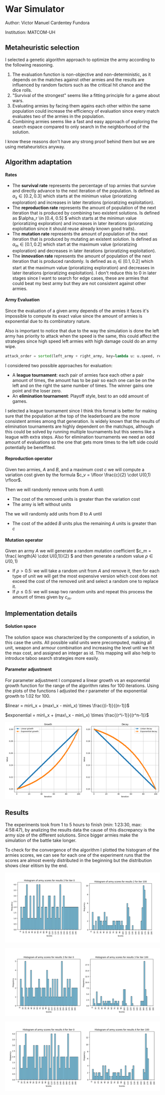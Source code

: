 # War Simulator

Author: Victor Manuel Cardentey Fundora

Institution: MATCOM-UH

## Metaheuristic selection

I selected a genetic algorithm approach to optimize the army according to the following reasoning.

1. The evaluation function is non-objective and non-deterministic, as it depends on the matches against other armies and the results are influenced by random factors such as the critical hit chance and the dice rolls.
1. "Survival of the strongest" seems like a fitting principle for a game about wars.
1. Evaluating armies by facing them agains each other within the same population could increase the efficiency of evaluation since every match evaluates two of the armies in the population. 
1. Combining armies seems like a fast and easy approach of exploring the search espace compared to only search in the neighborhood of the solution.

I know these reasons don't have any strong proof behind them but we are using metaheuristics anyway.

## Algorithm adaptation

#### Rates

- The **survival rate** represents the percentage of top armies that survive and directly advance to the next iteration of the population. Is defined as $\alpha_s \in [0.2, 0.3]$ which starts at the minimun value (prioratizing exploration) and increases in later iterations (prioratizing exploitation).
- The **reproduction rate** represents the amount of population of the next iteration that is produced by combining two existent solutions. Is defined as $\alpha_r \in [0.4, 0.5] $ which starts at the minimun value (prioratizing exploration) and increases in later iterations (prioratizing exploitation since it should reuse already known good traits). 
- The **mutation rate** represents the amount of population of the next iteration that is produced by mutating an existent solution. Is defined as $\alpha_m \in [0.1, 0.2]$ which start at the maximum value (prioratizing exploration) and decreases in later iterations (prioratizing exploitation).
- The **innovation rate** represents the amount of population of the next iteration that is produced randomly. Is defined as $\alpha_i \in [0.1, 0.2]$ which start at the maximum value (prioratizing exploration) and decreases in later iterations (prioratizing exploitation). I don't reduce this to 0 in later stages since I want to search for edge cases, these are armies that could beat my best army but they are not consistent against other armies. 

#### Army Evaluation

Since the evaluation of a given army depends of the armies it faces it's impossible to compute its exact value since the amount of armies is exponential due to its combinatory nature.

Also is important to notice that due to the way the simulation is done the left army has priority to attack when the speed is the same, this could affect the strategies since high speed left armies with high damage could do an army wipe.

```python
attack_order = sorted(left_army + right_army, key=lambda u: u.speed, reverse=True)
```

I considered two possible approaches for evaluation:

- A **league tournament**: each pair of armies face each other a pair amount of times, the amount has to be pair so each one can be on the left and on the right the same number of times. The winner gains one point and the loser zero.
- An **elimination tournament**: Playoff style, best to an odd amount of games.

I selected a league tournament since I think this format is better for making sure that the population at the top of the leaderboard are the more consistent armies among that generation. Is widely known that the results of elimination tournaments are highly dependent on the matchups, although this could be solved by running multiple tournaments but this seems like a league with extra steps. Also for elimination tournaments we need an odd amount of evaluations so the one that gets more times to the left side could potentially be beneffited. 

#### Reproduction operator

Given two armies, $A$ and $B$, and a maximum cost $c$  we will compute a variation cost given by the formula $c_v = \lfloor \frac{c}{2} \cdot U(0,1)  \rfloor$.

Then we will randomly remove units from $A$ until:

- The cost of the removed units is greater than the variation cost
- The army is left without units

The we will randomly add units from $B$ to $A$ until

- The cost of the added $B$ units plus the remaining $A$ units is greater than $c$

#### Mutation operator

Given an army $A$ we will generate a random mutation coefficient $c_m = \frac{ length(A) \cdot U(0,1)}{2} $ and then generate a random value $\rho \in U(0,1)$ 

- If $\rho > 0.5$: we will take a random unit from $A$ and remove it, then for each type of unit we will get the most expensive version which cost does not exceed the cost of the removed unit and select a random one to replace it.
- If $\rho \leq 0.5$: we will swap two random units and repeat this process the amount of times given by $c_m$.

## Implementation details

#### Solution space

The solution space was characterized by the components of a solution, in this case the units. All possible valid units were precomputed, making all unit, weapon and armour combination and increasing the level until we hit the max cost, and assigned an integer as id. This mapping will also help to introduce taboo search strategies more easily.

#### Parameter adjustment

For parameter adjustment I compared a linear growth vs an exponential growth function for the range of the algorithm rates for 100 iterations. Using the plots of the functions I adjusted the $r$ parameter of the exponential growth to 1.02 for 100.

$linear = min\_x + (max\_x - min\_x) \times \frac{(i-1)}{(n-1)}$

$exponential = min\_x + (max\_x - min\_x) \times \frac{(r^i-1)}{(r^n-1)}$

![rates_adjustment](./rates_adjustment.png)

## Results

The experiments took from 1 to 5 hours to finish (min: 1:23:30, max: 4:58:47), by analizing the results data the cause of this discrepancy is the army size of the different solutions. Since bigger armies make the simulation of the battle take longer.

To check for the convergence of the algorithm I plotted the histogram of the armies scores, we can see for each one of the experiment runs that the scores are almost evenly distributed in the beginning but the distribution shows clear elitism by the end. 

![score_histogram2](./img/score_histogram2.png)

![score_histogram3](./img/score_histogram3.png)

![score_histogram3](./img/score_histogram4.png)

 